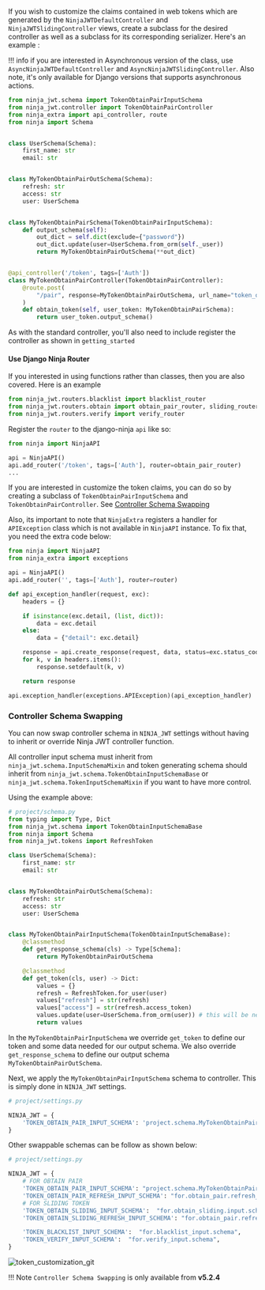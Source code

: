If you wish to customize the claims contained in web tokens which are
generated by the `NinjaJWTDefaultController` and `NinjaJWTSlidingController`
views, create a subclass for the desired controller as well as a subclass for
its corresponding serializer. Here\'s an example :

!!! info
if you are interested in Asynchronous version of the class, use `AsyncNinjaJWTDefaultController` and `AsyncNinjaJWTSlidingController`.
Also note, it's only available for Django versions that supports asynchronous actions.

```python
from ninja_jwt.schema import TokenObtainPairInputSchema
from ninja_jwt.controller import TokenObtainPairController
from ninja_extra import api_controller, route
from ninja import Schema


class UserSchema(Schema):
    first_name: str
    email: str


class MyTokenObtainPairOutSchema(Schema):
    refresh: str
    access: str
    user: UserSchema


class MyTokenObtainPairSchema(TokenObtainPairInputSchema):
    def output_schema(self):
        out_dict = self.dict(exclude={"password"})
        out_dict.update(user=UserSchema.from_orm(self._user))
        return MyTokenObtainPairOutSchema(**out_dict)


@api_controller('/token', tags=['Auth'])
class MyTokenObtainPairController(TokenObtainPairController):
    @route.post(
        "/pair", response=MyTokenObtainPairOutSchema, url_name="token_obtain_pair"
    )
    def obtain_token(self, user_token: MyTokenObtainPairSchema):
        return user_token.output_schema()

```

As with the standard controller, you\'ll also need to include register the controller as shown in `getting_started`

#### Use Django Ninja Router

If you interested in using functions rather than classes, then you are also covered.
Here is an example

```python
from ninja_jwt.routers.blacklist import blacklist_router
from ninja_jwt.routers.obtain import obtain_pair_router, sliding_router
from ninja_jwt.routers.verify import verify_router
```

Register the `router` to the django-ninja `api` like so:

```python
from ninja import NinjaAPI

api = NinjaAPI()
api.add_router('/token', tags=['Auth'], router=obtain_pair_router)
...
```

If you are interested in customize the token claims, you can do so by creating a subclass of `TokenObtainPairInputSchema` and `TokenObtainPairController`. See [Controller Schema Swapping](#controller-schema-swapping)

Also, its important to note that `NinjaExtra` registers a handler for `APIException` class which is not available in `NinjaAPI` instance.
To fix that, you need the extra code below:

```python
from ninja import NinjaAPI
from ninja_extra import exceptions

api = NinjaAPI()
api.add_router('', tags=['Auth'], router=router)

def api_exception_handler(request, exc):
    headers = {}

    if isinstance(exc.detail, (list, dict)):
        data = exc.detail
    else:
        data = {"detail": exc.detail}

    response = api.create_response(request, data, status=exc.status_code)
    for k, v in headers.items():
        response.setdefault(k, v)

    return response

api.exception_handler(exceptions.APIException)(api_exception_handler)
```

### Controller Schema Swapping

You can now swap controller schema in `NINJA_JWT` settings without having to inherit or override Ninja JWT controller function.

All controller input schema must inherit from `ninja_jwt.schema.InputSchemaMixin` and token generating schema should inherit
from `ninja_jwt.schema.TokenObtainInputSchemaBase` or `ninja_jwt.schema.TokenInputSchemaMixin` if you want to have more control.

Using the example above:

```python
# project/schema.py
from typing import Type, Dict
from ninja_jwt.schema import TokenObtainInputSchemaBase
from ninja import Schema
from ninja_jwt.tokens import RefreshToken

class UserSchema(Schema):
    first_name: str
    email: str


class MyTokenObtainPairOutSchema(Schema):
    refresh: str
    access: str
    user: UserSchema


class MyTokenObtainPairInputSchema(TokenObtainInputSchemaBase):
    @classmethod
    def get_response_schema(cls) -> Type[Schema]:
        return MyTokenObtainPairOutSchema

    @classmethod
    def get_token(cls, user) -> Dict:
        values = {}
        refresh = RefreshToken.for_user(user)
        values["refresh"] = str(refresh)
        values["access"] = str(refresh.access_token)
        values.update(user=UserSchema.from_orm(user)) # this will be needed when creating output schema
        return values
```

In the `MyTokenObtainPairInputSchema` we override `get_token` to define our token and some data needed for our output schema.
We also override `get_response_schema` to define our output schema `MyTokenObtainPairOutSchema`.

Next, we apply the `MyTokenObtainPairInputSchema` schema to controller. This is simply done in `NINJA_JWT` settings.

```python
# project/settings.py

NINJA_JWT = {
    'TOKEN_OBTAIN_PAIR_INPUT_SCHEMA': 'project.schema.MyTokenObtainPairInputSchema',
}
```
Other swappable schemas can be follow as shown below:
```python
# project/settings.py

NINJA_JWT = {
    # FOR OBTAIN PAIR
    'TOKEN_OBTAIN_PAIR_INPUT_SCHEMA': "project.schema.MyTokenObtainPairInputSchema",
    'TOKEN_OBTAIN_PAIR_REFRESH_INPUT_SCHEMA': "for.obtain_pair.refresh_input.schema",
    # FOR SLIDING TOKEN
    'TOKEN_OBTAIN_SLIDING_INPUT_SCHEMA':  "for.obtain_sliding.input.schema",
    'TOKEN_OBTAIN_SLIDING_REFRESH_INPUT_SCHEMA': "for.obtain_pair.refresh_input.schema",

    'TOKEN_BLACKLIST_INPUT_SCHEMA':  "for.blacklist_input.schema",
    'TOKEN_VERIFY_INPUT_SCHEMA':  "for.verify_input.schema",
}
```

![token_customization_git](./img/token_customize.gif)

!!! Note
   `Controller Schema Swapping` is only available from **v5.2.4**
